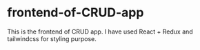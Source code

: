 # frontend-of-CRUD-app

This is the frontend of CRUD app. I have used React + Redux and tailwindcss for styling purpose.
